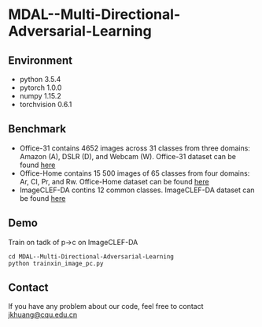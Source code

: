 # MDAL--Multi-Directional-Adversarial-Learning
## Environment
* python   3.5.4  
* pytorch  1.0.0  
* numpy    1.15.2  
* torchvision  0.6.1  
## Benchmark
* Office-31 contains 4652 images across 31 classes from three domains: Amazon (A), DSLR (D), and Webcam (W). Office-31 dataset can be found [here](https://faculty.cc.gatech.edu/~judy/domainadapt/)
* Office-Home contains 15 500 images of 65 classes from four domains: Ar, Cl, Pr, and Rw. Office-Home dataset can be found [here](https://www.hemanthdv.org/officeHomeDataset.html)
* ImageCLEF-DA contins 12 common classes. ImageCLEF-DA dataset can be found [here](https://www.imageclef.org/2014/adaptation)
## Demo  
Train on tadk of p->c on ImageCLEF-DA
```  
cd MDAL--Multi-Directional-Adversarial-Learning
python trainxin_image_pc.py
```
## Contact  
If you have any problem about our code, feel free to contact jkhuang@cqu.edu.cn
